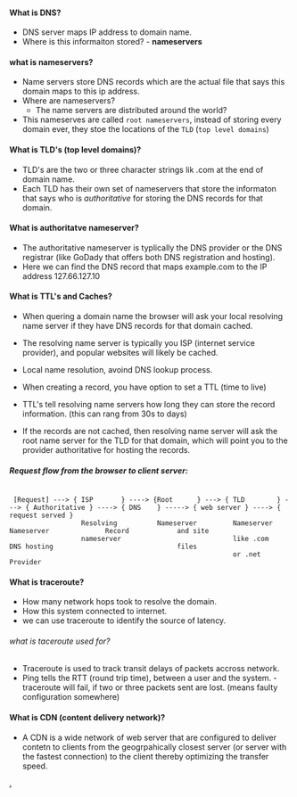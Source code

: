 #### What is DNS?
  - DNS server maps IP address to domain name. 
  - Where is this informaiton stored? - **nameservers**

#### what is nameservers?
  - Name servers store DNS records which are the actual file that says this domain maps to this ip address.
  - Where are nameservers?
     - The name servers are distributed around the world?
  - This nameserves are called `root nameservers`, instead of storing every domain ever, they stoe the locations of the `TLD` (`top level domains`)

#### What is TLD's (top level domains)?
  - TLD's are the two or three character strings lik .com at the end of domain name.
  - Each TLD has their own set of nameservers that store the informaton that says who is _authoritative_ for storing the DNS records for that domain.

#### What is authoritatve nameserver?
  - The authoritative nameserver is typlically the DNS provider or the DNS registrar (like GoDady that offers both DNS registration and hosting).
  - Here we can find the DNS record that maps example.com to the IP address 127.66.127.10

#### What is TTL's and Caches?
  - When quering a domain name the browser will ask your local resolving name server if they have DNS records for that domain cached.
  - The resolving name server is typically you ISP (internet service provider), and popular websites will likely be cached.
  - Local name resolution, avoind DNS lookup process.
  - When creating a record, you have option to set a TTL (time to live)
  - TTL's tell resolving name servers how long they can store the record information. (this can rang from 30s to days)

  - If the records are not cached, then resolving name server will ask the root name server for the TLD for that domain, which will point you to the provider authoritative for hosting the records.

##### Request flow from the browser to client server:
```

 [Request] ---> { ISP       } ----> {Root      } ---> { TLD        } ---> { Authoritative } ----> { DNS    } -----> { web server } ----> { request served }
                  Resolving          Nameserver         Nameserver          Nameserver              Record            and site 
                  nameserver                            like .com           DNS hosting                               files
                                                        or .net             Provider

```

#### What is traceroute?
  -  How many network hops took to resolve the domain.
  -  How this system connected to internet.
  -  we can use traceroute to identify the source of latency.

###### what is taceroute used for?
   - Traceroute is used to track transit delays of packets accross network. 
   - Ping tells the RTT (round trip time), between a user and the system.
    - traceroute will fail, if two or three packets sent are lost. (means faulty configuration somewhere)

#### What is CDN (content delivery network)?
  - A CDN is a wide network of web server that are configured to deliver contetn to clients from the geogrpahically closest server (or server with the fastest connection) to the client thereby optimizing the transfer speed.


  
[.](https://support.constellix.com/support/solutions/articles/47000862695-how-dns-works)
